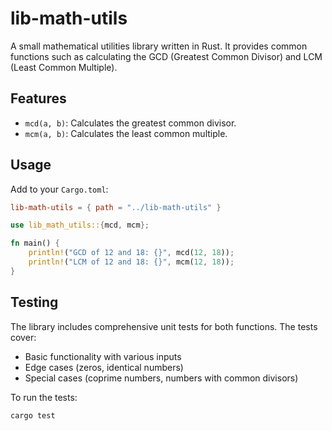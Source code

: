 # lib-math-utils

A small mathematical utilities library written in Rust. It provides common functions such as calculating the GCD (Greatest Common Divisor) and LCM (Least Common Multiple).

## Features

- `mcd(a, b)`: Calculates the greatest common divisor.
- `mcm(a, b)`: Calculates the least common multiple.

## Usage

Add to your `Cargo.toml`:

```toml
lib-math-utils = { path = "../lib-math-utils" }
```

```rust
use lib_math_utils::{mcd, mcm};

fn main() {
    println!("GCD of 12 and 18: {}", mcd(12, 18));
    println!("LCM of 12 and 18: {}", mcm(12, 18));
}
```

## Testing

The library includes comprehensive unit tests for both functions. The tests cover:

- Basic functionality with various inputs
- Edge cases (zeros, identical numbers)
- Special cases (coprime numbers, numbers with common divisors)

To run the tests:

```bash
cargo test
```
